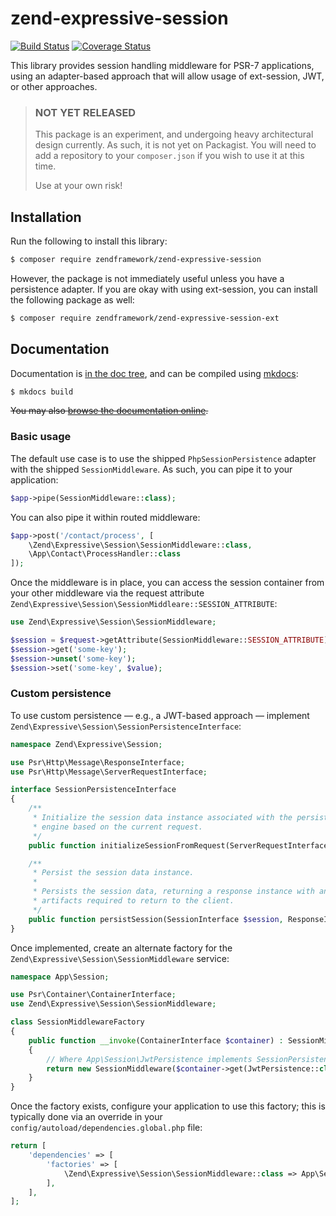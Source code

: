 # zend-expressive-session

[![Build Status](https://secure.travis-ci.org/zendframework/zend-expressive-session.svg?branch=master)](https://secure.travis-ci.org/zendframework/zend-expressive-session)
[![Coverage Status](https://coveralls.io/repos/github/zendframework/zend-expressive-session/badge.svg?branch=master)](https://coveralls.io/github/zendframework/zend-expressive-session?branch=master)

This library provides session handling middleware for PSR-7 applications, using
an adapter-based approach that will allow usage of ext-session, JWT, or other
approaches.

> ### NOT YET RELEASED
>
> This package is an experiment, and undergoing heavy architectural design
> currently. As such, it is not yet on Packagist. You will need to add a
> repository to your `composer.json` if you wish to use it at this time.
>
> Use at your own risk!

## Installation

Run the following to install this library:

```bash
$ composer require zendframework/zend-expressive-session
```

However, the package is not immediately useful unless you have a persistence
adapter. If you are okay with using ext-session, you can install the following
package as well:

```bash
$ composer require zendframework/zend-expressive-session-ext
```

## Documentation

Documentation is [in the doc tree](docs/book/), and can be compiled using [mkdocs](http://www.mkdocs.org):

```bash
$ mkdocs build
```

~~You may also [browse the documentation online](https://docs.zendframework.com/zend-expressive-session/).~~

### Basic usage

The default use case is to use the shipped `PhpSessionPersistence` adapter with
the shipped `SessionMiddleware`. As such, you can pipe it to your application:

```php
$app->pipe(SessionMiddleware::class);
```

You can also pipe it within routed middleware:

```php
$app->post('/contact/process', [
    \Zend\Expressive\Session\SessionMiddleware::class,
    \App\Contact\ProcessHandler::class
]);
```

Once the middleware is in place, you can access the session container from your
other middleware via the request attribute
`Zend\Expressive\Session\SessionMiddleare::SESSION_ATTRIBUTE`:

```php
use Zend\Expressive\Session\SessionMiddleware;

$session = $request->getAttribute(SessionMiddleware::SESSION_ATTRIBUTE);
$session->get('some-key');
$session->unset('some-key');
$session->set('some-key', $value);
```

### Custom persistence

To use custom persistence — e.g., a JWT-based approach — implement
`Zend\Expressive\Session\SessionPersistenceInterface`:

```php
namespace Zend\Expressive\Session;

use Psr\Http\Message\ResponseInterface;
use Psr\Http\Message\ServerRequestInterface;

interface SessionPersistenceInterface
{
    /**
     * Initialize the session data instance associated with the persistence
     * engine based on the current request.
     */
    public function initializeSessionFromRequest(ServerRequestInterface $request) : SessionInterface;

    /**
     * Persist the session data instance.
     *
     * Persists the session data, returning a response instance with any
     * artifacts required to return to the client.
     */
    public function persistSession(SessionInterface $session, ResponseInterface $response) : ResponseInterface;
}
```

Once implemented, create an alternate factory for the
`Zend\Expressive\Session\SessionMiddleware` service:

```php
namespace App\Session;

use Psr\Container\ContainerInterface;
use Zend\Expressive\Session\SessionMiddleware;

class SessionMiddlewareFactory
{
    public function __invoke(ContainerInterface $container) : SessionMiddleware
    {
        // Where App\Session\JwtPersistence implements SessionPersistenceInterface
        return new SessionMiddleware($container->get(JwtPersistence::class));
    }
}
```

Once the factory exists, configure your application to use this factory; this is
typically done via an override in your `config/autoload/dependencies.global.php`
file:

```php
return [
    'dependencies' => [
        'factories' => [
            \Zend\Expressive\Session\SessionMiddleware::class => App\Session\SessionMiddlewareFactory::class,
        ],
    ],
];
```
